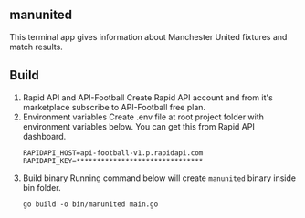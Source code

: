 ## manunited

This terminal app gives information about Manchester United fixtures and match results.

## Build

1.  Rapid API and API-Football
    Create Rapid API account and from it's marketplace subscribe to API-Football free plan.
2.  Environment variables
    Create .env file at root project folder with environment variables below. You can get this from Rapid API dashboard.
    ```
    RAPIDAPI_HOST=api-football-v1.p.rapidapi.com
    RAPIDAPI_KEY=*******************************
    ```
3.  Build binary
    Running command below will create `manunited` binary inside bin folder.
    ```
    go build -o bin/manunited main.go
    ```

